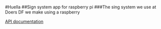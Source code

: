 #Huella
##Sign system app for raspberry pi
###The sing system we use at Doers DF we make using a raspberry

[API documentation](https://github.com/doersdf/Huella/blob/master/api/docs/Documentation.md)
 